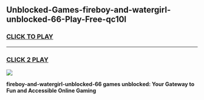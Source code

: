 
## Unblocked-Games-fireboy-and-watergirl-unblocked-66-Play-Free-qc10l
<h3>
<a href="https://premium76.site?title=fireboy-and-watergirl-unblocked-66&ref=19M">CLICK TO PLAY</a></h3>
<hr>

<h3>
<a href="https://premium76.site?title=fireboy-and-watergirl-unblocked-66&ref=19M">CLICK 2 PLAY</a>
  
</h3>

<a href="https://premium76.site?title=fireboy-and-watergirl-unblocked-66&ref=19M"><img src="https://clearcache.store/games.png"></a>


**fireboy-and-watergirl-unblocked-66 games unblocked: Your Gateway to Fun and Accessible Online Gaming**
